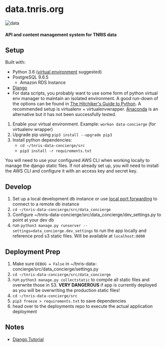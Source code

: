 # data.tnris.org

![data](https://vignette.wikia.nocookie.net/memoryalpha/images/9/9f/Data_with_pipe.jpg/revision/latest/scale-to-width-down/480?cb=20120823005940&path-prefix=en)

#### API and content management system for TNRIS data

## Setup
Built with:
* Python 3.6 ([virtual environment](https://howchoo.com/g/nwewzjmzmjc/a-guide-to-python-virtual-environments-with-virtualenvwrapper) suggested)
* PostgreSQL 9.6.5
  * Amazon RDS Instance
* [Django](https://docs.djangoproject.com/en/2.0/topics/install/)
* For data scripts, you probably want to use some form of python virtual env manager to maintain an isolated environment. A good run-down of the options can be found in [The Hitchiker's Guide to Python](http://docs.python-guide.org/en/latest/dev/virtualenvs/). A recommended setup is virtualenv + virtualenvwrapper. [Anaconda](https://uoa-eresearch.github.io/eresearch-cookbook/recipe/2014/11/20/conda/) is an alternative but it has not been successfully tested.

1. Enable your virtual environment. Example: `workon data-concierge` (for virtualenv wrapper)
2. Upgrade pip using `pip3 install --upgrade pip3`
3. Install python dependencies:
   * `cd ~/tnris-data-concierge/src`
   * `pip3 install -r requirements.txt`

You will need to use your configured AWS CLI when working locally to manage the django static files. If not already set up, you will need to install the AWS CLI and configure it with an access key and secret key.

## Develop

  1. Set up a local development db instance or use [local port forwarding](https://blog.trackets.com/2014/05/17/ssh-tunnel-local-and-remote-port-forwarding-explained-with-examples.html) to connect to a remote db instance
  1. `cd ~/tnris-data-concierge/src/data_concierge`
  1. Configure ~/tnris-data-concierge/src/data_concierge/dev_settings.py to point at your dev db
  1. run `python3 manage.py runserver --settings=data_concierge.dev_settings` to run the app locally and reference prod s3 static files. Will be available at `localhost:8000`

## Deployment Prep

1. Make sure `DEBUG = False` in ~/tnris-data-concierge/src/data_concierge/settings.py
1. `cd ~/tnris-data-concierge/src/data_concierge`
1. run `python3 manage.py collectstatic` to compile all static files and overwrite those in S3. **VERY DANGEROUS** if app is currently deployed as you will be overwriting the production static files!
1. `cd ~/tnris-data-concierge/src`
1. `pip3 freeze > requirements.txt` to save dependencies
1. head over to the deployments repo to execute the actual application deployment


## Notes
* [Django Tutorial](https://docs.djangoproject.com/en/1.11/intro/)
